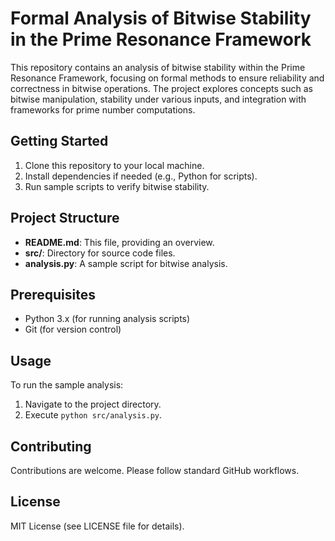 # Formal Analysis of Bitwise Stability in the Prime Resonance Framework

This repository contains an analysis of bitwise stability within the Prime Resonance Framework, focusing on formal methods to ensure reliability and correctness in bitwise operations. The project explores concepts such as bitwise manipulation, stability under various inputs, and integration with frameworks for prime number computations.

## Getting Started
1. Clone this repository to your local machine.
2. Install dependencies if needed (e.g., Python for scripts).
3. Run sample scripts to verify bitwise stability.

## Project Structure
- **README.md**: This file, providing an overview.
- **src/**: Directory for source code files.
- **analysis.py**: A sample script for bitwise analysis.

## Prerequisites
- Python 3.x (for running analysis scripts)
- Git (for version control)

## Usage
To run the sample analysis:
1. Navigate to the project directory.
2. Execute `python src/analysis.py`.

## Contributing
Contributions are welcome. Please follow standard GitHub workflows.

## License
MIT License (see LICENSE file for details).